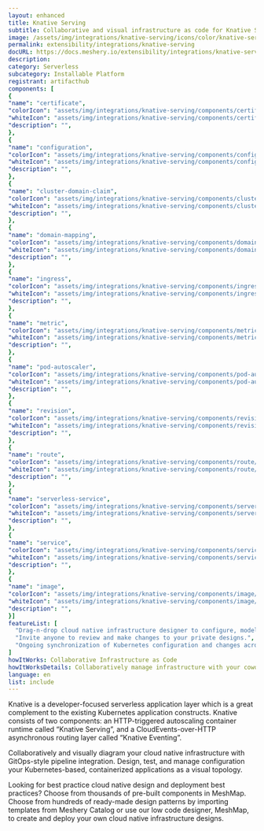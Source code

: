 ```yaml
---
layout: enhanced
title: Knative Serving
subtitle: Collaborative and visual infrastructure as code for Knative Serving
image: /assets/img/integrations/knative-serving/icons/color/knative-serving-color.svg
permalink: extensibility/integrations/knative-serving
docURL: https://docs.meshery.io/extensibility/integrations/knative-serving
description: 
category: Serverless
subcategory: Installable Platform
registrant: artifacthub
components: [
{
"name": "certificate",
"colorIcon": "assets/img/integrations/knative-serving/components/certificate/icons/color/certificate-color.svg",
"whiteIcon": "assets/img/integrations/knative-serving/components/certificate/icons/white/certificate-white.svg",
"description": "",
},
{
"name": "configuration",
"colorIcon": "assets/img/integrations/knative-serving/components/configuration/icons/color/configuration-color.svg",
"whiteIcon": "assets/img/integrations/knative-serving/components/configuration/icons/white/configuration-white.svg",
"description": "",
},
{
"name": "cluster-domain-claim",
"colorIcon": "assets/img/integrations/knative-serving/components/cluster-domain-claim/icons/color/cluster-domain-claim-color.svg",
"whiteIcon": "assets/img/integrations/knative-serving/components/cluster-domain-claim/icons/white/cluster-domain-claim-white.svg",
"description": "",
},
{
"name": "domain-mapping",
"colorIcon": "assets/img/integrations/knative-serving/components/domain-mapping/icons/color/domain-mapping-color.svg",
"whiteIcon": "assets/img/integrations/knative-serving/components/domain-mapping/icons/white/domain-mapping-white.svg",
"description": "",
},
{
"name": "ingress",
"colorIcon": "assets/img/integrations/knative-serving/components/ingress/icons/color/ingress-color.svg",
"whiteIcon": "assets/img/integrations/knative-serving/components/ingress/icons/white/ingress-white.svg",
"description": "",
},
{
"name": "metric",
"colorIcon": "assets/img/integrations/knative-serving/components/metric/icons/color/metric-color.svg",
"whiteIcon": "assets/img/integrations/knative-serving/components/metric/icons/white/metric-white.svg",
"description": "",
},
{
"name": "pod-autoscaler",
"colorIcon": "assets/img/integrations/knative-serving/components/pod-autoscaler/icons/color/pod-autoscaler-color.svg",
"whiteIcon": "assets/img/integrations/knative-serving/components/pod-autoscaler/icons/white/pod-autoscaler-white.svg",
"description": "",
},
{
"name": "revision",
"colorIcon": "assets/img/integrations/knative-serving/components/revision/icons/color/revision-color.svg",
"whiteIcon": "assets/img/integrations/knative-serving/components/revision/icons/white/revision-white.svg",
"description": "",
},
{
"name": "route",
"colorIcon": "assets/img/integrations/knative-serving/components/route/icons/color/route-color.svg",
"whiteIcon": "assets/img/integrations/knative-serving/components/route/icons/white/route-white.svg",
"description": "",
},
{
"name": "serverless-service",
"colorIcon": "assets/img/integrations/knative-serving/components/serverless-service/icons/color/serverless-service-color.svg",
"whiteIcon": "assets/img/integrations/knative-serving/components/serverless-service/icons/white/serverless-service-white.svg",
"description": "",
},
{
"name": "service",
"colorIcon": "assets/img/integrations/knative-serving/components/service/icons/color/service-color.svg",
"whiteIcon": "assets/img/integrations/knative-serving/components/service/icons/white/service-white.svg",
"description": "",
},
{
"name": "image",
"colorIcon": "assets/img/integrations/knative-serving/components/image/icons/color/image-color.svg",
"whiteIcon": "assets/img/integrations/knative-serving/components/image/icons/white/image-white.svg",
"description": "",
}]
featureList: [
  "Drag-n-drop cloud native infrastructure designer to configure, model, and deploy your workloads.",
  "Invite anyone to review and make changes to your private designs.",
  "Ongoing synchronization of Kubernetes configuration and changes across any number of clusters."
]
howItWorks: Collaborative Infrastructure as Code
howItWorksDetails: Collaboratively manage infrastructure with your coworkers synchronously sharing the same designs.
language: en
list: include
---
```

<p>
Knative is a developer-focused serverless application layer which is a great complement to the existing Kubernetes application constructs. Knative consists of two components: an HTTP-triggered autoscaling container runtime called “Knative Serving”, and a CloudEvents-over-HTTP asynchronous routing layer called “Knative Eventing”.
</p>
<p>
    Collaboratively and visually diagram your cloud native infrastructure with GitOps-style pipeline integration. Design, test, and manage configuration your Kubernetes-based, containerized applications as a visual topology.
</p>
<p>
    Looking for best practice cloud native design and deployment best practices? Choose from thousands of pre-built components in MeshMap. Choose from hundreds of ready-made design patterns by importing templates from Meshery Catalog or use our low code designer, MeshMap, to create and deploy your own cloud native infrastructure designs.
</p>
